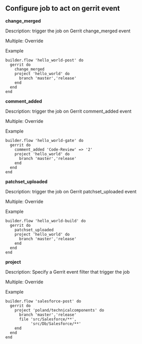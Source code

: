 ## Configure job to act on gerrit event

**change_merged**

Description: trigger the job on Gerrit change_merged event

Multiple: Override

Example

    builder.flow 'hello_world-post' do
      gerrit do
        change_merged
        project 'hello_world' do
          branch 'master','release'
        end
      end
    end

**comment_added**

Description: trigger the job on Gerrit comment_added event

Multiple: Override

Example

    builder.flow 'hello_world-gate' do
      gerrit do
        comment_added 'Code-Review' => '2'
        project 'hello_world' do
          branch 'master','release'
        end
      end
    end

**patchset_uploaded**

Description: trigger the job on Gerrit patchset_uploaded event

Multiple: Override

Example

    builder.flow 'hello_world-build' do
      gerrit do
        patchset_uploaded
        project 'hello_world' do
          branch 'master','release'
        end
      end
    end

**project**

Description: Specify a Gerrit event filter that trigger the job

Multiple: Override

Example

    builder.flow 'salesforce-post' do
      gerrit do
        project 'poland/technicalcomponents' do
          branch 'master','release'
          file 'src/Salesforce/**',
               'src/Db/Salesforce/**'
        end
      end
    end
